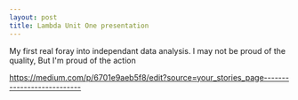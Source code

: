 ```yaml
---
layout: post
title: Lambda Unit One presentation
---
```



My first real foray into independant data analysis.
I may not be proud of the quality, But I'm proud of the action


https://medium.com/p/6701e9aeb5f8/edit?source=your_stories_page---------------------------
